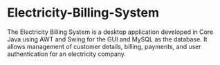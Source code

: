 # Electricity-Billing-System
The Electricity Billing System is a desktop application developed in Core Java using AWT and Swing for the GUI and MySQL as the database. It allows management of customer details, billing, payments, and user authentication for an electricity company. 
